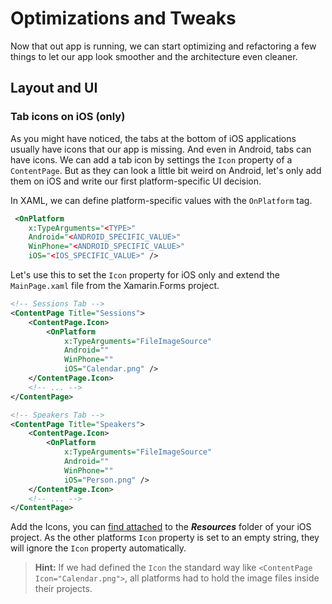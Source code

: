 # Optimizations and Tweaks
Now that out app is running, we can start optimizing and refactoring a few things to let our app look smoother and the architecture even cleaner.

## Layout and UI
### Tab icons on iOS (only)
As you might have noticed, the tabs at the bottom of iOS applications usually have icons that our app is missing. And even in Android, tabs can have icons. We can add a tab icon by settings the `Icon` property of a `ContentPage`. But as they can look a little bit weird on Android, let's only add them on iOS and write our first platform-specific UI decision.

In XAML, we can define platform-specific values with the `OnPlatform` tag.

```xml
 <OnPlatform
    x:TypeArguments="<TYPE>"
    Android="<ANDROID_SPECIFIC_VALUE>"
    WinPhone="<ANDROID_SPECIFIC_VALUE>"
    iOS="<IOS_SPECIFIC_VALUE>" />
```

Let's use this to set the `Icon` property for iOS only and extend the `MainPage.xaml` file from the Xamarin.Forms project.

```xml
<!-- Sessions Tab -->
<ContentPage Title="Sessions">
    <ContentPage.Icon>
        <OnPlatform
            x:TypeArguments="FileImageSource"
            Android=""
            WinPhone=""
            iOS="Calendar.png" />
    </ContentPage.Icon>
    <!-- ... -->
</ContentPage>

<!-- Speakers Tab -->
<ContentPage Title="Speakers">
    <ContentPage.Icon>
        <OnPlatform
            x:TypeArguments="FileImageSource"
            Android=""
            WinPhone=""
            iOS="Person.png" />
    </ContentPage.Icon>
    <!-- ... -->
</ContentPage>
```

Add the Icons, you can [find attached](/Icons) to the ***Resources*** folder of your iOS project. As the other platforms `Icon` property is set to an empty string, they will ignore the `Icon` property automatically.

> **Hint:** If we had defined the `Icon` the standard way like `<ContentPage Icon="Calendar.png">`, all platforms had to hold the image files inside their projects.
